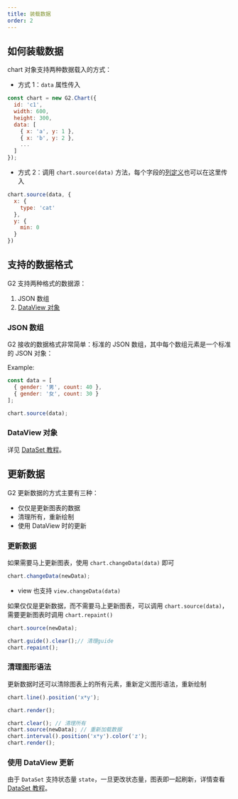 ```yaml
---
title: 装载数据
order: 2
---
```


## 如何装载数据

chart 对象支持两种数据载入的方式：

* 方式 1：`data` 属性传入

```js
const chart = new G2.Chart({
  id: 'c1',
  width: 600,
  height: 300,
  data: [
    { x: 'a', y: 1 },
    { x: 'b', y: 2 },
    ...
  ]
});
```

* 方式 2：调用 `chart.source(data)` 方法，每个字段的[列定义](/zh/docs/manual/tutorial/scale-def)也可以在这里传入

```js
chart.source(data, {
  x: {
    type: 'cat'
  },
  y: {
    min: 0
  }
})
```

## 支持的数据格式

G2 支持两种格式的数据源：

1. JSON 数组
2. [DataView 对象](/zh/docs/manual/tutorial/data-set)

### JSON 数组

G2 接收的数据格式非常简单：标准的 JSON 数组，其中每个数组元素是一个标准的 JSON 对象：

Example:

```js
const data = [
  { gender: '男', count: 40 },
  { gender: '女', count: 30 }
];

chart.source(data);
```

### DataView 对象

详见 [DataSet 教程](/zh/docs/manual/tutorial/data-set)。

## 更新数据

G2 更新数据的方式主要有三种：
* 仅仅是更新图表的数据
* 清理所有，重新绘制
* 使用 DataView 时的更新

### 更新数据

如果需要马上更新图表，使用 `chart.changeData(data)` 即可

```js
chart.changeData(newData);
```
* view 也支持 `view.changeData(data)`

如果仅仅是更新数据，而不需要马上更新图表，可以调用 `chart.source(data)`，需要更新图表时调用 `chart.repaint()`

```js
chart.source(newData);

chart.guide().clear();// 清理guide
chart.repaint();
```

### 清理图形语法

更新数据时还可以清除图表上的所有元素，重新定义图形语法，重新绘制

```js
chart.line().position('x*y');

chart.render();

chart.clear(); // 清理所有
chart.source(newData); // 重新加载数据
chart.interval().position('x*y').color('z');
chart.render();
```

### 使用 DataView  更新

由于 `DataSet` 支持状态量 `state`，一旦更改状态量，图表即一起刷新，详情查看[ DataSet 教程](/zh/docs/manual/tutorial/data-set)。
